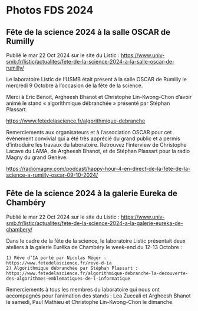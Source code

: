 # Photos FDS 2024

## Fête de la science 2024 à la salle OSCAR de Rumilly
Publié le mar 22 Oct 2024 sur le site du Listic : https://www.univ-smb.fr/listic/actualites/fete-de-la-science-2024-a-la-salle-oscar-de-rumilly/

Le laboratoire Listic de l’USMB était présent à la salle OSCAR de Rumilly le mercredi 9 Octobre à l’occasion de la fête de la science.

Merci à Eric Benoit, Argheesh Bhanot et Christophe Lin-Kwong-Chon d’avoir animé le stand « algorithmique débranchée » présenté par Stéphan Plassart.

https://www.fetedelascience.fr/algorithmique-debranche

Remerciements aux organisateurs et à l’association OSCAR pour cet événement convivial qui a été très apprécié du grand public et a permis d’introduire les travaux du laboratoire. Retrouvez l’interview de Christophe Lacave du LAMA, de Argheesh Bhanot, et de Stéphan Plassart pour la radio Magny du grand Genève.

https://radiomagny.com/podcast/happy-hour-4-en-direct-de-la-fete-de-la-science-a-rumilly-oscar-09-10-2024/

## Fête de la science 2024 à la galerie Eureka de Chambéry
Publié le mar 22 Oct 2024 sur le site du Listic : https://www.univ-smb.fr/listic/actualites/fete-de-la-science-2024-a-la-galerie-eureka-de-chambery/

Dans le cadre de la fête de la science, le laboratoire Listic présentait deux ateliers à la galerie Eurêka de Chambéry le week-end du 12-13 Octobre :

    1) Rêve d’IA porté par Nicolas Méger : https://www.fetedelascience.fr/reve-d-ia
    2) Algorithmique débranchée par Stéphan Plassart : https://www.fetedelascience.fr/algorithmique-debranche-la-decouverte-des-algorithmes-emblematiques-de-l-informatique

Remerciements à tous les membres du laboratoire qui nous ont accompagnés pour l’animation des stands : Lea Zuccali et Argheesh Bhanot le samedi, Paul Mathieu et Christophe Lin-Kwong-Chon le dimanche.
